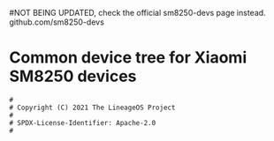 #NOT BEING UPDATED, check the official sm8250-devs page instead. github.com/sm8250-devs


# Common device tree for Xiaomi SM8250 devices

```
#
# Copyright (C) 2021 The LineageOS Project
#
# SPDX-License-Identifier: Apache-2.0
#
```

